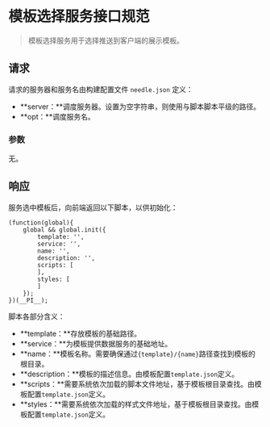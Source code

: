 # 模板选择服务接口规范 #

> 模板选择服务用于选择推送到客户端的展示模板。

## 请求 ##

请求的服务器和服务名由构建配置文件 `needle.json` 定义：

- **server：**调度服务器。设置为空字符串，则使用与脚本脚本平级的路径。
- **opt：**调度服务名。

### 参数 ###

无。

## 响应 ##

服务选中模板后，向前端返回以下脚本，以供初始化：

	(function(global){
	    global && global.init({
	        template: '',
	        service: '',
	        name: '',
	        description: '',
	        scripts: [
	        ],
	        styles: [
	        ]
	    });
	})(__PI__);

脚本各部分含义：

- **template：**存放模板的基础路径。
- **service：**为模板提供数据服务的基础地址。
- **name：**模板名称。需要确保通过`{template}/{name}`路径查找到模板的根目录。
- **description：**模板的描述信息。由模板配置`template.json`定义。
- **scripts：**需要系统依次加载的脚本文件地址，基于模板根目录查找。由模板配置`template.json`定义。
- **styles：**需要系统依次加载的样式文件地址，基于模板根目录查找。由模板配置`template.json`定义。
